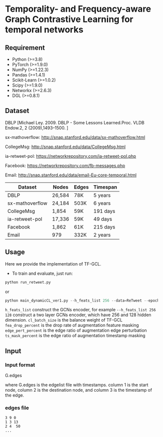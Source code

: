 # Temporality- and Frequency-aware Graph Contrastive Learning for temporal networks


## Requirement
+ Python (>=3.8)
+ PyTorch (>=1.9.0)
+ NumPy (>=1.22.3)
+ Pandas (>=1.4.1)
+ Scikit-Learn (>=1.0.2)
+ Scipy (>=1.9.0)
+ Networkx (>=2.6.3)
+ DGL (>=0.8.1)


## Dataset
DBLP [Michael Ley. 2009. DBLP - Some Lessons Learned.Proc. VLDB Endow.2, 2 (2009),1493–1500. ]

sx-mathoverflow: http://snap.stanford.edu/data/sx-mathoverflow.html

CollegeMsg: http://snap.stanford.edu/data/CollegeMsg.html

ia-retweet-pol: https://networkrepository.com/ia-retweet-pol.php

Facebook: https://networkrepository.com/fb-messages.php

Email: http://snap.stanford.edu/data/email-Eu-core-temporal.html

|  Dataset   | Nodes  | Edges | Timespan |
|  -------------------  | ----  | ----- | ---------- |
| DBLP  | 26,584 | 78K | 5 years |
| sx-mathoverflow  | 24,184 | 503K | 6 years |
| CollegeMsg | 1,854 | 59K | 191 days |
| ia-retweet-pol | 17,336 | 59K | 49 days |
| Facebook | 1,862 | 61K | 215 days |
| Email | 979 | 332K | 2 years |

## Usage
Here we provide the implementation of TF-GCL.

+ To train and evaluate, just run:
```python
python run_retweet.py
```

or

```python
python main_dynamicCL_ver1.py --h_feats_list 256 --data=ReTweet --epochs=2000 --emb_size=256 --lr=5e-3 --cl_loss_weight=1.0 --cl_batch_size=256 --neg_class_weight=0.4 --temporal_weight_loss=true --cl_loss=true --decay_by=day --ts_decay_rate=0.01 --concat=false --temporal_cl_loss=true --neighbor_as_pos=true --symmetric_cl_loss=true --eval_epochs=1 --fea_drop_percent=0.6 --edge_pert_percent=0.6 --ts_mask_percent=0.6
```
`h_feats_list` construct the GCNs encoder, for example `--h_feats_list 256 128` construct a two layer GCNs encoder, which have 256 and 128 hidden dimension.
`cl_batch_size` is the balance weight of TF-GCL
`fea_drop_percent` is the drop rate of augmentation feature masking
`edge_pert_percent` is the edge ratio of augmentation edge perturbation
`ts_mask_percent` is the edge ratio of augmentation timestamp masking


## Input
### Input format
G.edges

where G.edges is the edgelist file with timestamps. column 1 is the start node, column 2 is the destination node, and column 3 is the timestamp of the edge.
### edges file
```
3 9 0
1 3 13
2 4  50
...
```


